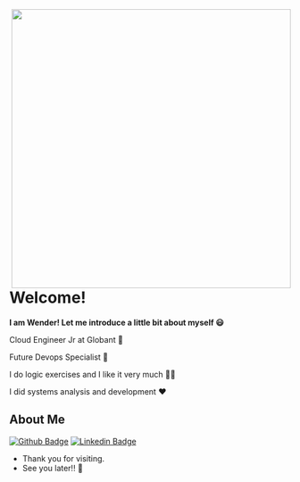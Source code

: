 <img align="right" width="500" height="500" src="https://media.giphy.com/media/1n67EigjECnOUc6rhS/giphy.gif">

# Welcome!
<b> I am Wender! Let me introduce a little bit about myself :smiley:</b>

Cloud Engineer Jr at Globant :robot:

Future Devops Specialist :rocket: 

I do logic exercises and I like it very much :man_technologist:

I did systems analysis and development :heart:

## About Me 

[![Github Badge](https://img.shields.io/badge/-Github-000?style=flat-square&logo=Github&logoColor=white&link=https://github.com/wenderzb)](https://github.com/wenderzb)
[![Linkedin Badge](https://img.shields.io/badge/-LinkedIn-blue?style=flat-square&logo=Linkedin&logoColor=white&link=https://www.linkedin.com/in/wender-batista/)](https://www.linkedin.com/in/wender-batista/)

- Thank you for visiting. 
- See you later!! :wave:
